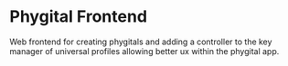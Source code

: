 # Phygital Frontend

Web frontend for creating phygitals and adding a controller to the key manager of universal profiles allowing better ux within the phygital app.